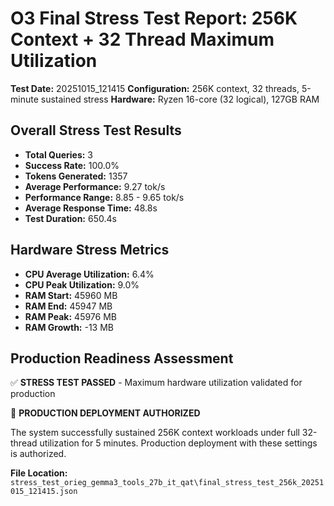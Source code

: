 # O3 Final Stress Test Report: 256K Context + 32 Thread Maximum Utilization

**Test Date:** 20251015_121415
**Configuration:** 256K context, 32 threads, 5-minute sustained stress
**Hardware:** Ryzen 16-core (32 logical), 127GB RAM

## Overall Stress Test Results

- **Total Queries:** 3
- **Success Rate:** 100.0%
- **Tokens Generated:** 1357
- **Average Performance:** 9.27 tok/s
- **Performance Range:** 8.85 - 9.65 tok/s
- **Average Response Time:** 48.8s
- **Test Duration:** 650.4s

## Hardware Stress Metrics

- **CPU Average Utilization:** 6.4%
- **CPU Peak Utilization:** 9.0%
- **RAM Start:** 45960 MB
- **RAM End:** 45947 MB
- **RAM Peak:** 45976 MB
- **RAM Growth:** -13 MB

## Production Readiness Assessment

✅ **STRESS TEST PASSED** - Maximum hardware utilization validated for production

🎉 **PRODUCTION DEPLOYMENT AUTHORIZED**

The system successfully sustained 256K context workloads under full 32-thread utilization for 5 minutes.
Production deployment with these settings is authorized.


**File Location:** `stress_test_orieg_gemma3_tools_27b_it_qat\final_stress_test_256k_20251015_121415.json`
